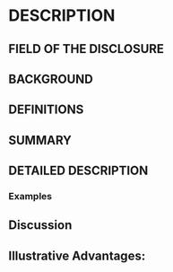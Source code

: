 # DESCRIPTION

## FIELD OF THE DISCLOSURE

## BACKGROUND

## DEFINITIONS

## SUMMARY

## DETAILED DESCRIPTION

### Examples

## Discussion

## Illustrative Advantages:

